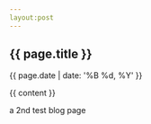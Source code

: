 ```yaml
---
layout:post
---
```


<h2 class="spacing">{{ page.title }}</h2>
<p>{{ page.date | date: '%B %d, %Y' }}</p>

{{ content }}

a 2nd test blog page

